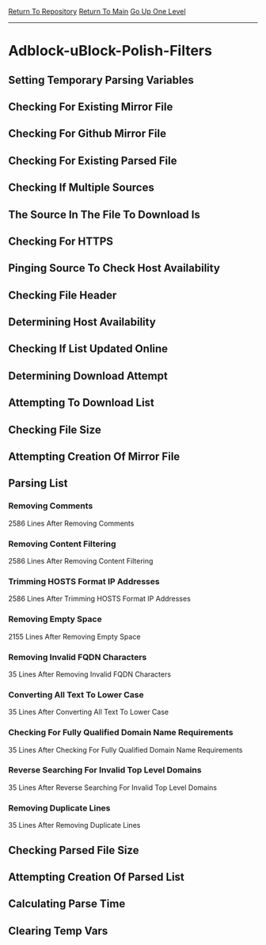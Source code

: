 [Return To Repository](https://github.com/deathbybandaid/piholeparser/)
[Return To Main](https://github.com/deathbybandaid/piholeparser/blob/master/RecentRunLogs/Mainlog.md)
[Go Up One Level](https://github.com/deathbybandaid/piholeparser/blob/master/RecentRunLogs/TopLevelScripts/30-Processing-Blacklists.md)
____________________________________
# Adblock-uBlock-Polish-Filters
## Setting Temporary Parsing Variables
## Checking For Existing Mirror File
## Checking For Github Mirror File
## Checking For Existing Parsed File
## Checking If Multiple Sources
## The Source In The File To Download Is
## Checking For HTTPS
## Pinging Source To Check Host Availability
## Checking File Header
## Determining Host Availability
## Checking If List Updated Online
## Determining Download Attempt
## Attempting To Download List
## Checking File Size
## Attempting Creation Of Mirror File
## Parsing List
### Removing Comments
2586 Lines After Removing Comments
### Removing Content Filtering
2586 Lines After Removing Content Filtering
### Trimming HOSTS Format IP Addresses
2586 Lines After Trimming HOSTS Format IP Addresses
### Removing Empty Space
2155 Lines After Removing Empty Space
### Removing Invalid FQDN Characters
35 Lines After Removing Invalid FQDN Characters
### Converting All Text To Lower Case
35 Lines After Converting All Text To Lower Case
### Checking For Fully Qualified Domain Name Requirements
35 Lines After Checking For Fully Qualified Domain Name Requirements
### Reverse Searching For Invalid Top Level Domains
35 Lines After Reverse Searching For Invalid Top Level Domains
### Removing Duplicate Lines
35 Lines After Removing Duplicate Lines
## Checking Parsed File Size
## Attempting Creation Of Parsed List
## Calculating Parse Time
## Clearing Temp Vars
